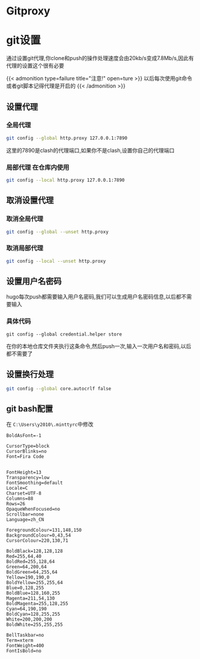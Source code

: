 # Gitproxy

# git设置


通过设置git代理,你clone和push的操作处理速度会由20kb/s变成7.8Mb/s,因此有代理的设置这个很有必要

{{< admonition type=failure title="注意!" open=ture >}}
以后每次使用git命令或者git脚本记得代理是开启的
{{< /admonition >}}

## 设置代理

### 全局代理

```sh
git config --global http.proxy 127.0.0.1:7890
```

这里的7890是clash的代理端口,如果你不是clash,设置你自己的代理端口

### 局部代理 在仓库内使用

```sh
git config --local http.proxy 127.0.0.1:7890
```



## 取消设置代理

### 取消全局代理

```sh
git config --global --unset http.proxy
```

### 取消局部代理

```sh
git config --local --unset http.proxy
```



## 设置用户名密码

hugo每次push都需要输入用户名密码,我们可以生成用户名密码信息,以后都不需要输入

### 具体代码

```shell
git config --global credential.helper store
```

在你的本地仓库文件夹执行这条命令,然后push一次,输入一次用户名和密码,以后都不需要了

## 设置换行处理

```sh
git config --global core.autocrlf false
```

## git bash配置
在 `C:\Users\y2010\.minttyrc`中修改
```
BoldAsFont=-1

CursorType=block
CursorBlinks=no
Font=Fira Code


FontHeight=13
Transparency=low
FontSmoothing=default
Locale=C
Charset=UTF-8
Columns=88
Rows=26
OpaqueWhenFocused=no
Scrollbar=none
Language=zh_CN

ForegroundColour=131,148,150
BackgroundColour=0,43,54
CursorColour=220,130,71

BoldBlack=128,128,128
Red=255,64,40
BoldRed=255,128,64
Green=64,200,64
BoldGreen=64,255,64
Yellow=190,190,0
BoldYellow=255,255,64
Blue=0,128,255
BoldBlue=128,160,255
Magenta=211,54,130
BoldMagenta=255,128,255
Cyan=64,190,190
BoldCyan=128,255,255
White=200,200,200
BoldWhite=255,255,255

BellTaskbar=no
Term=xterm
FontWeight=400
FontIsBold=no
```


